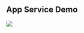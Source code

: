 
## App Service Demo

<a href="https://portal.azure.com/#create/Microsoft.Template/uri/https%3A%2F%2Fraw.githubusercontent.com%2Fneilpeterson%2Fbrian-templates%2Fmaster%2Fapp-service%2Fazuredeploy.json" target="_blank">
    <img src="http://azuredeploy.net/deploybutton.png"/>
</a>